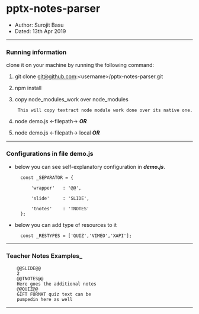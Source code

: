 # pptx-notes-parser
- Author: Surojit Basu
- Dated: 13th Apr 2019
---

### __Running information__

clone it on your machine by running the following command:
1. git clone git@github.com:&lt;username&gt;/pptx-notes-parser.git
2. npm install
3. copy node_modules_work over node_modules

        This will copy textract node module work done over its native one.
4. node demo.js <-filepath-> ___OR___
5. node demo.js <-filepath-> local ___OR___

---

### __Configurations in file demo.js__

- below you can see self-explanatory configuration in ___demo.js___.

        const _SEPARATOR = {
            
            'wrapper'   : '@@',

            'slide'     : 'SLIDE',

            'tnotes'    : 'TNOTES'
        };

- below you can add type of resources to it

        const _RESTYPES = ['QUIZ','VIMEO','XAPI'];

---

### __Teacher Notes Examples___

        @@SLIDE@@
        2
        @@TNOTES@@
        Here goes the additional notes
        @@QUIZ@@
        GIFT FORMAT quiz text can be 
        pumpedin here as well

---